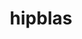 ---
title: "hipblas"
layout: cache
categories: [package, develop]
meta: {"compilers": ["gcc@11.4.0", "gcc@13.2.0"], "num_specs": 42, "num_specs_by_stack": {"e4s": 16, "ml-linux-x86_64-rocm": 26, "root": 42}, "oss": ["ubuntu22.04", "ubuntu24.04"], "platforms": ["linux"], "stacks": ["e4s", "ml-linux-x86_64-rocm", "root"], "targets": ["x86_64_v3"], "versions": ["6.1.2", "6.3.3"]}
spec_details: [{"compiler": "gcc@13.2.0", "hash": "24g5rapmm257dks2uflm6mjcieczpfkw", "os": "ubuntu24.04", "platform": "linux", "size": "-", "stacks": ["ml-linux-x86_64-rocm", "root"], "target": "x86_64_v3", "variants": ["amdgpu_target:=gfx90a", "~asan", "build_system=cmake", "build_type=Release", "~cuda", "generator=make", "~ipo", "patches:=b05b34b", "+rocm"], "versions": ["6.1.2"]}, {"compiler": "gcc@13.2.0", "hash": "25iugxycp4m6kcpobzqrjzvfslvycmee", "os": "ubuntu24.04", "platform": "linux", "size": "-", "stacks": ["ml-linux-x86_64-rocm", "root"], "target": "x86_64_v3", "variants": ["amdgpu_target:=gfx90a", "~asan", "build_system=cmake", "build_type=Release", "~cuda", "generator=make", "~ipo", "patches:=8d71578,b05b34b", "+rocm"], "versions": ["6.3.3"]}, {"compiler": "gcc@13.2.0", "hash": "76tk6i3rwyjq5s2n3joqxyzfljuohykr", "os": "ubuntu24.04", "platform": "linux", "size": "-", "stacks": ["ml-linux-x86_64-rocm", "root"], "target": "x86_64_v3", "variants": ["amdgpu_target:=gfx90a", "~asan", "build_system=cmake", "build_type=Release", "~cuda", "generator=make", "~ipo", "patches:=8d71578,b05b34b", "+rocm"], "versions": ["6.3.3"]}, {"compiler": "gcc@13.2.0", "hash": "al7ejdpbpv5m2u4x46xhhdgrq5fswk6w", "os": "ubuntu24.04", "platform": "linux", "size": "-", "stacks": ["ml-linux-x86_64-rocm", "root"], "target": "x86_64_v3", "variants": ["amdgpu_target:=gfx90a", "~asan", "build_system=cmake", "build_type=Release", "~cuda", "generator=make", "~ipo", "patches:=b05b34b", "+rocm"], "versions": ["6.1.2"]}, {"compiler": "gcc@11.4.0", "hash": "au2rlbfbxvtscgnmip4buk2gdm4yvzv7", "os": "ubuntu22.04", "platform": "linux", "size": "-", "stacks": ["e4s", "root"], "target": "x86_64_v3", "variants": ["amdgpu_target:=auto", "~asan", "build_system=cmake", "build_type=Release", "~cuda", "generator=make", "~ipo", "patches:=8d71578,b05b34b", "+rocm"], "versions": ["6.3.3"]}, {"compiler": "gcc@11.4.0", "hash": "behhf3nmoemkjxdh4uq3hspsrf3tbv2p", "os": "ubuntu22.04", "platform": "linux", "size": "-", "stacks": ["e4s", "root"], "target": "x86_64_v3", "variants": ["amdgpu_target:=auto", "~asan", "build_system=cmake", "build_type=Release", "~cuda", "generator=make", "~ipo", "patches:=8d71578,b05b34b", "+rocm"], "versions": ["6.3.3"]}, {"compiler": "gcc@13.2.0", "hash": "bnyjo5hq2inlkacuuv33zp6leu2ooys3", "os": "ubuntu24.04", "platform": "linux", "size": "-", "stacks": ["ml-linux-x86_64-rocm", "root"], "target": "x86_64_v3", "variants": ["amdgpu_target:=gfx90a", "~asan", "build_system=cmake", "build_type=Release", "~cuda", "generator=make", "~ipo", "patches:=8d71578,b05b34b", "+rocm"], "versions": ["6.3.3"]}, {"compiler": "gcc@13.2.0", "hash": "cbenjggophkzldu23vda6jsozjyamf7r", "os": "ubuntu24.04", "platform": "linux", "size": "-", "stacks": ["ml-linux-x86_64-rocm", "root"], "target": "x86_64_v3", "variants": ["amdgpu_target:=gfx90a", "~asan", "build_system=cmake", "build_type=Release", "~cuda", "generator=make", "~ipo", "patches:=b05b34b", "+rocm"], "versions": ["6.1.2"]}, {"compiler": "gcc@13.2.0", "hash": "cigt5kkyulcxuwkerh7h43oooag6kyzr", "os": "ubuntu24.04", "platform": "linux", "size": "-", "stacks": ["ml-linux-x86_64-rocm", "root"], "target": "x86_64_v3", "variants": ["amdgpu_target:=gfx90a", "~asan", "build_system=cmake", "build_type=Release", "~cuda", "generator=make", "~ipo", "patches:=b05b34b", "+rocm"], "versions": ["6.1.2"]}, {"compiler": "gcc@13.2.0", "hash": "cvn4ye4j4dgbx5x4iigjowp4gr2cy2l4", "os": "ubuntu24.04", "platform": "linux", "size": "-", "stacks": ["ml-linux-x86_64-rocm", "root"], "target": "x86_64_v3", "variants": ["amdgpu_target:=gfx90a", "~asan", "build_system=cmake", "build_type=Release", "~cuda", "generator=make", "~ipo", "patches:=b05b34b", "+rocm"], "versions": ["6.1.2"]}, {"compiler": "gcc@11.4.0", "hash": "czejrrr6bvdt7jieuaorob6ybdhgk3wt", "os": "ubuntu22.04", "platform": "linux", "size": "-", "stacks": ["e4s", "root"], "target": "x86_64_v3", "variants": ["amdgpu_target:=auto", "~asan", "build_system=cmake", "build_type=Release", "~cuda", "generator=make", "~ipo", "patches:=8d71578,b05b34b", "+rocm"], "versions": ["6.3.3"]}, {"compiler": "gcc@13.2.0", "hash": "dhxojpvqcnvip4kd4jl6z4anqotiifb4", "os": "ubuntu24.04", "platform": "linux", "size": "-", "stacks": ["ml-linux-x86_64-rocm", "root"], "target": "x86_64_v3", "variants": ["amdgpu_target:=gfx90a", "~asan", "build_system=cmake", "build_type=Release", "~cuda", "generator=make", "~ipo", "patches:=b05b34b", "+rocm"], "versions": ["6.1.2"]}, {"compiler": "gcc@11.4.0", "hash": "dqxf2aotyztdg5xflttj6dudbtbk34fo", "os": "ubuntu22.04", "platform": "linux", "size": "-", "stacks": ["e4s", "root"], "target": "x86_64_v3", "variants": ["amdgpu_target:=auto", "~asan", "build_system=cmake", "build_type=Release", "~cuda", "generator=make", "~ipo", "patches:=8d71578,b05b34b", "+rocm"], "versions": ["6.3.3"]}, {"compiler": "gcc@13.2.0", "hash": "ds6hqarv5cfljih2go3si5xbqbawrojp", "os": "ubuntu24.04", "platform": "linux", "size": "-", "stacks": ["ml-linux-x86_64-rocm", "root"], "target": "x86_64_v3", "variants": ["amdgpu_target:=gfx90a", "~asan", "build_system=cmake", "build_type=Release", "~cuda", "generator=make", "~ipo", "patches:=b05b34b", "+rocm"], "versions": ["6.1.2"]}, {"compiler": "gcc@11.4.0", "hash": "dxhtxmvdyvc57o7svtrdrvcv57cthi4v", "os": "ubuntu22.04", "platform": "linux", "size": "-", "stacks": ["e4s", "root"], "target": "x86_64_v3", "variants": ["amdgpu_target:=auto", "~asan", "build_system=cmake", "build_type=Release", "~cuda", "generator=make", "~ipo", "patches:=8d71578,b05b34b", "+rocm"], "versions": ["6.3.3"]}, {"compiler": "gcc@11.4.0", "hash": "e7f7rlqx3uzs6ewfb6tiuqh5zfaodzas", "os": "ubuntu22.04", "platform": "linux", "size": "-", "stacks": ["e4s", "root"], "target": "x86_64_v3", "variants": ["amdgpu_target:=auto", "~asan", "build_system=cmake", "build_type=Release", "~cuda", "generator=make", "~ipo", "patches:=8d71578,b05b34b", "+rocm"], "versions": ["6.3.3"]}, {"compiler": "gcc@13.2.0", "hash": "egbeckf2cwvgu43xmbgskt2hckda4ll2", "os": "ubuntu24.04", "platform": "linux", "size": "-", "stacks": ["ml-linux-x86_64-rocm", "root"], "target": "x86_64_v3", "variants": ["amdgpu_target:=gfx90a", "~asan", "build_system=cmake", "build_type=Release", "~cuda", "generator=make", "~ipo", "patches:=b05b34b", "+rocm"], "versions": ["6.1.2"]}, {"compiler": "gcc@13.2.0", "hash": "fnlgxq2cvzkj6qcuj3mvephxkvqqxsz6", "os": "ubuntu24.04", "platform": "linux", "size": "-", "stacks": ["ml-linux-x86_64-rocm", "root"], "target": "x86_64_v3", "variants": ["amdgpu_target:=gfx90a", "~asan", "build_system=cmake", "build_type=Release", "~cuda", "generator=make", "~ipo", "patches:=b05b34b", "+rocm"], "versions": ["6.1.2"]}, {"compiler": "gcc@13.2.0", "hash": "fyws6orprx2ltosxkkkm476dyjtu4oxp", "os": "ubuntu24.04", "platform": "linux", "size": "-", "stacks": ["ml-linux-x86_64-rocm", "root"], "target": "x86_64_v3", "variants": ["amdgpu_target:=gfx90a", "~asan", "build_system=cmake", "build_type=Release", "~cuda", "generator=make", "~ipo", "patches:=b05b34b", "+rocm"], "versions": ["6.1.2"]}, {"compiler": "gcc@13.2.0", "hash": "g7lztnvaqfuwlk22p35ywjvqct5zccus", "os": "ubuntu24.04", "platform": "linux", "size": "-", "stacks": ["ml-linux-x86_64-rocm", "root"], "target": "x86_64_v3", "variants": ["amdgpu_target:=gfx90a", "~asan", "build_system=cmake", "build_type=Release", "~cuda", "generator=make", "~ipo", "patches:=b05b34b", "+rocm"], "versions": ["6.1.2"]}, {"compiler": "gcc@13.2.0", "hash": "iidny54mu3v2nfgh5vbuvh2cerbmf3ol", "os": "ubuntu24.04", "platform": "linux", "size": "-", "stacks": ["ml-linux-x86_64-rocm", "root"], "target": "x86_64_v3", "variants": ["amdgpu_target:=gfx90a", "~asan", "build_system=cmake", "build_type=Release", "~cuda", "generator=make", "~ipo", "patches:=b05b34b", "+rocm"], "versions": ["6.1.2"]}, {"compiler": "gcc@13.2.0", "hash": "jt3x6oqgznvst3sq4fqh73cg462xh46v", "os": "ubuntu24.04", "platform": "linux", "size": "-", "stacks": ["ml-linux-x86_64-rocm", "root"], "target": "x86_64_v3", "variants": ["amdgpu_target:=gfx90a", "~asan", "build_system=cmake", "build_type=Release", "~cuda", "generator=make", "~ipo", "patches:=b05b34b", "+rocm"], "versions": ["6.1.2"]}, {"compiler": "gcc@13.2.0", "hash": "k3garosiciudf4m3d4m6lkwgeqw7jlcr", "os": "ubuntu24.04", "platform": "linux", "size": "-", "stacks": ["ml-linux-x86_64-rocm", "root"], "target": "x86_64_v3", "variants": ["amdgpu_target:=gfx90a", "~asan", "build_system=cmake", "build_type=Release", "~cuda", "generator=make", "~ipo", "patches:=8d71578,b05b34b", "+rocm"], "versions": ["6.3.3"]}, {"compiler": "gcc@11.4.0", "hash": "k7quv5mkhhiix7ryryrmqcftbm2otvhc", "os": "ubuntu22.04", "platform": "linux", "size": "-", "stacks": ["e4s", "root"], "target": "x86_64_v3", "variants": ["amdgpu_target:=auto", "~asan", "build_system=cmake", "build_type=Release", "~cuda", "generator=make", "~ipo", "patches:=8d71578,b05b34b", "+rocm"], "versions": ["6.3.3"]}, {"compiler": "gcc@13.2.0", "hash": "ljkhayladh6pb77yq32k3juksj2pcnce", "os": "ubuntu24.04", "platform": "linux", "size": "-", "stacks": ["ml-linux-x86_64-rocm", "root"], "target": "x86_64_v3", "variants": ["amdgpu_target:=gfx90a", "~asan", "build_system=cmake", "build_type=Release", "~cuda", "generator=make", "~ipo", "patches:=b05b34b", "+rocm"], "versions": ["6.1.2"]}, {"compiler": "gcc@13.2.0", "hash": "mc6nvvzxibdrtvuwnipikwf4h2lcfvew", "os": "ubuntu24.04", "platform": "linux", "size": "-", "stacks": ["ml-linux-x86_64-rocm", "root"], "target": "x86_64_v3", "variants": ["amdgpu_target:=gfx90a", "~asan", "build_system=cmake", "build_type=Release", "~cuda", "generator=make", "~ipo", "patches:=b05b34b", "+rocm"], "versions": ["6.1.2"]}, {"compiler": "gcc@11.4.0", "hash": "meetn5ikyvikn2ukagy7o4bm6np7zm2a", "os": "ubuntu22.04", "platform": "linux", "size": "-", "stacks": ["e4s", "root"], "target": "x86_64_v3", "variants": ["amdgpu_target:=auto", "~asan", "build_system=cmake", "build_type=Release", "~cuda", "generator=make", "~ipo", "patches:=8d71578,b05b34b", "+rocm"], "versions": ["6.3.3"]}, {"compiler": "gcc@11.4.0", "hash": "my2pwuzxotsjfu53rjdtcovfz5hcuqvo", "os": "ubuntu22.04", "platform": "linux", "size": "-", "stacks": ["e4s", "root"], "target": "x86_64_v3", "variants": ["amdgpu_target:=auto", "~asan", "build_system=cmake", "build_type=Release", "~cuda", "generator=make", "~ipo", "patches:=8d71578,b05b34b", "+rocm"], "versions": ["6.3.3"]}, {"compiler": "gcc@13.2.0", "hash": "noo4l35xml35og3nrrffvru7fmym5hab", "os": "ubuntu24.04", "platform": "linux", "size": "-", "stacks": ["ml-linux-x86_64-rocm", "root"], "target": "x86_64_v3", "variants": ["amdgpu_target:=gfx90a", "~asan", "build_system=cmake", "build_type=Release", "~cuda", "generator=make", "~ipo", "patches:=8d71578,b05b34b", "+rocm"], "versions": ["6.3.3"]}, {"compiler": "gcc@11.4.0", "hash": "o2p4gpilxgrujixppqswyjujwz3uypaw", "os": "ubuntu22.04", "platform": "linux", "size": "-", "stacks": ["e4s", "root"], "target": "x86_64_v3", "variants": ["amdgpu_target:=auto", "~asan", "build_system=cmake", "build_type=Release", "~cuda", "generator=make", "~ipo", "patches:=8d71578,b05b34b", "+rocm"], "versions": ["6.3.3"]}, {"compiler": "gcc@13.2.0", "hash": "o3culd6nko3buqlrgaj2g2s7dfmyplvj", "os": "ubuntu24.04", "platform": "linux", "size": "-", "stacks": ["ml-linux-x86_64-rocm", "root"], "target": "x86_64_v3", "variants": ["amdgpu_target:=gfx90a", "~asan", "build_system=cmake", "build_type=Release", "~cuda", "generator=make", "~ipo", "patches:=b05b34b", "+rocm"], "versions": ["6.1.2"]}, {"compiler": "gcc@13.2.0", "hash": "pi5pc5mcxwww3sadbap7u3mon32wckap", "os": "ubuntu24.04", "platform": "linux", "size": "-", "stacks": ["ml-linux-x86_64-rocm", "root"], "target": "x86_64_v3", "variants": ["amdgpu_target:=gfx90a", "~asan", "build_system=cmake", "build_type=Release", "~cuda", "generator=make", "~ipo", "patches:=b05b34b", "+rocm"], "versions": ["6.1.2"]}, {"compiler": "gcc@13.2.0", "hash": "qe5xmromqzog534xjjgn3cg7ek6vs2mi", "os": "ubuntu24.04", "platform": "linux", "size": "-", "stacks": ["ml-linux-x86_64-rocm", "root"], "target": "x86_64_v3", "variants": ["amdgpu_target:=gfx90a", "~asan", "build_system=cmake", "build_type=Release", "~cuda", "generator=make", "~ipo", "patches:=8d71578,b05b34b", "+rocm"], "versions": ["6.3.3"]}, {"compiler": "gcc@13.2.0", "hash": "rx7kb6hodsi7xui4pcvynjrr4p2xdljg", "os": "ubuntu24.04", "platform": "linux", "size": "-", "stacks": ["ml-linux-x86_64-rocm", "root"], "target": "x86_64_v3", "variants": ["amdgpu_target:=gfx90a", "~asan", "build_system=cmake", "build_type=Release", "~cuda", "generator=make", "~ipo", "patches:=b05b34b", "+rocm"], "versions": ["6.1.2"]}, {"compiler": "gcc@11.4.0", "hash": "sririp5vkc23aev7jjzm26a5m22llrwi", "os": "ubuntu22.04", "platform": "linux", "size": "-", "stacks": ["e4s", "root"], "target": "x86_64_v3", "variants": ["amdgpu_target:=auto", "~asan", "build_system=cmake", "build_type=Release", "~cuda", "generator=make", "~ipo", "patches:=8d71578,b05b34b", "+rocm"], "versions": ["6.3.3"]}, {"compiler": "gcc@11.4.0", "hash": "trzeytdr4aumfax6fjinsbn4gas3p2yo", "os": "ubuntu22.04", "platform": "linux", "size": "-", "stacks": ["e4s", "root"], "target": "x86_64_v3", "variants": ["amdgpu_target:=auto", "~asan", "build_system=cmake", "build_type=Release", "~cuda", "generator=make", "~ipo", "patches:=8d71578,b05b34b", "+rocm"], "versions": ["6.3.3"]}, {"compiler": "gcc@11.4.0", "hash": "ux54mhxyrzwyvmavatwx6jrmm2iiqall", "os": "ubuntu22.04", "platform": "linux", "size": "-", "stacks": ["e4s", "root"], "target": "x86_64_v3", "variants": ["amdgpu_target:=auto", "~asan", "build_system=cmake", "build_type=Release", "~cuda", "generator=make", "~ipo", "patches:=8d71578,b05b34b", "+rocm"], "versions": ["6.3.3"]}, {"compiler": "gcc@11.4.0", "hash": "vajeiuboqvjbougwuw2lpjuc74gwkk2j", "os": "ubuntu22.04", "platform": "linux", "size": "-", "stacks": ["e4s", "root"], "target": "x86_64_v3", "variants": ["amdgpu_target:=auto", "~asan", "build_system=cmake", "build_type=Release", "~cuda", "generator=make", "~ipo", "patches:=8d71578,b05b34b", "+rocm"], "versions": ["6.3.3"]}, {"compiler": "gcc@13.2.0", "hash": "wlnfhcf3nsexfgwvujoyaf7exbayfmkz", "os": "ubuntu24.04", "platform": "linux", "size": "-", "stacks": ["ml-linux-x86_64-rocm", "root"], "target": "x86_64_v3", "variants": ["amdgpu_target:=gfx90a", "~asan", "build_system=cmake", "build_type=Release", "~cuda", "generator=make", "~ipo", "patches:=b05b34b", "+rocm"], "versions": ["6.1.2"]}, {"compiler": "gcc@13.2.0", "hash": "xveaibu6nprbno2nqshmwrgnhievzikr", "os": "ubuntu24.04", "platform": "linux", "size": "-", "stacks": ["ml-linux-x86_64-rocm", "root"], "target": "x86_64_v3", "variants": ["amdgpu_target:=gfx90a", "~asan", "build_system=cmake", "build_type=Release", "~cuda", "generator=make", "~ipo", "patches:=b05b34b", "+rocm"], "versions": ["6.1.2"]}, {"compiler": "gcc@11.4.0", "hash": "zcugwrvicb33jd67u3ze2763kodzeeyi", "os": "ubuntu22.04", "platform": "linux", "size": "-", "stacks": ["e4s", "root"], "target": "x86_64_v3", "variants": ["amdgpu_target:=auto", "~asan", "build_system=cmake", "build_type=Release", "~cuda", "generator=make", "~ipo", "patches:=8d71578,b05b34b", "+rocm"], "versions": ["6.3.3"]}, {"compiler": "gcc@11.4.0", "hash": "zpmv76nazsnfyyknriqynzn34axd53l3", "os": "ubuntu22.04", "platform": "linux", "size": "-", "stacks": ["e4s", "root"], "target": "x86_64_v3", "variants": ["amdgpu_target:=auto", "~asan", "build_system=cmake", "build_type=Release", "~cuda", "generator=make", "~ipo", "patches:=8d71578,b05b34b", "+rocm"], "versions": ["6.3.3"]}]
---